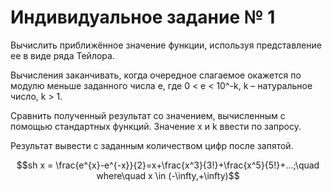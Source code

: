 # Индивидуальное задание № 1
Вычислить приближённое значение функции, используя представление ее в виде ряда
Тейлора. 

Вычисления заканчивать, когда очередное слагаемое окажется по модулю
меньше заданного числа e, где 0 < e < 10^-k, k – натуральное число, k > 1. 

Сравнить полученный результат со значением, вычисленным с помощью стандартных функций.
Значение x и k ввести по запросу.

Результат вывести с заданным количеством цифр после запятой.

$$sh x = \frac{e^{x}-e^{-x}}{2}=x+\frac{x^3}{3!}+\frac{x^5}{5!}+...;\quad where\quad x \in (-\infty,+\infty)$$
